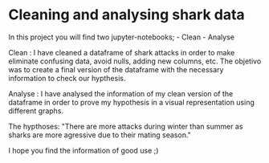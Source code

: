 # Cleaning and analysing shark data

In this project you will find two jupyter-notebooks; 
    - Clean
    - Analyse
    
Clean : I have cleaned a dataframe of shark attacks in order to make eliminate confusing data, avoid nulls, adding new columns, etc. The objetivo was to create a final version of the dataframe with the necessary information to check our hypthesis. 

Analyse : I have analysed the information of my clean version of the dataframe in order to prove my hypothesis in a visual representation using different graphs. 

The hypthoses: 
"There are more attacks during winter than summer as sharks are more agressive due to their mating season."

I hope you find the information of good use ;)
